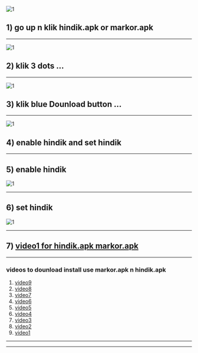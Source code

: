 ![1](../imz/kb/kbinstreadme1.png)

## **1) go up n klik hindik.apk or markor.apk**

-----------------------

![1](../imz/kb/kbinstreadme2.png)

## **2) klik 3 dots ...**

----------------------

![1](../imz/kb/kbinstreadme4.png)

## **3) klik blue Dounload button ...**

----------------------

![1](../imz/kb/enableset.jpg)

## **4) enable hindik and set hindik**

----------------------

## **5) enable hindik**

![1](../imz/kb/enablekb.png)

-----------------------

## **6) set hindik**

![1](../imz/kb/setkb.png)

------------------------

## **7) [video1 for hindik.apk markor.apk](https://www.youtube.com/watch?v=FiVM3Vl6UPU)**

------------------------

### videos to dounload install use markor.apk n hindik.apk
1. [video9][vid9]
1. [video8][vid8]
1. [video7][vid7]
2. [video6][vid6]
2. [video5][vid5]
2. [video4][vid4]
2. [video3][vid3]
2. [video2][vid2]
2. [video1][vid1]

--------------------

[vid1]: https://youtu.be/U3n9kE2OqR4
[vid2]: https://youtu.be/bcMRr-lntxI
[vid3]: https://youtu.be/F_wrPdnQAhM
[vid4]: https://youtu.be/fnIx1Pz2bLg
[vid5]: https://youtu.be/4kExRfkS9cw
[vid6]: https://youtu.be/Sq-qX8P0QhA
[vid7]: https://youtu.be/qoBTwix8w8k
[vid8]: https://youtu.be/4yM6iTyDNZk
[vid9]: https://youtu.be/BgyJ-XWmyqw

-----------------
